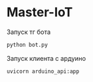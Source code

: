# Master-IoT

Запуск тг бота

```cmd
python bot.py
```

Запуск клиента с ардуино

```cmd
uvicorn arduino_api:app
```